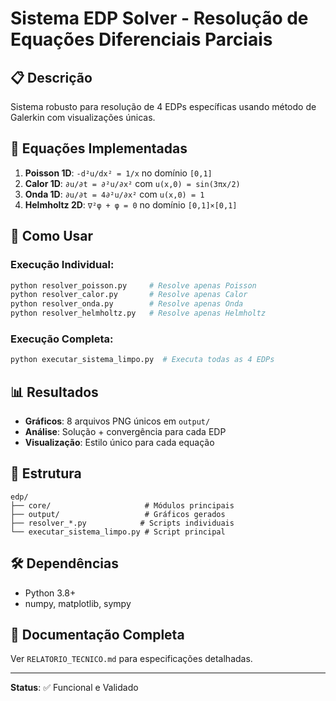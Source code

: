 # Sistema EDP Solver - Resolução de Equações Diferenciais Parciais

## 📋 Descrição

Sistema robusto para resolução de 4 EDPs específicas usando método de Galerkin com visualizações únicas.

## 🔧 Equações Implementadas

1. **Poisson 1D**: `-d²u/dx² = 1/x` no domínio `[0,1]`
2. **Calor 1D**: `∂u/∂t = ∂²u/∂x²` com `u(x,0) = sin(3πx/2)`
3. **Onda 1D**: `∂u/∂t = 4∂²u/∂x²` com `u(x,0) = 1`
4. **Helmholtz 2D**: `∇²φ + φ = 0` no domínio `[0,1]×[0,1]`

## 🚀 Como Usar

### Execução Individual:
```bash
python resolver_poisson.py     # Resolve apenas Poisson
python resolver_calor.py       # Resolve apenas Calor
python resolver_onda.py        # Resolve apenas Onda
python resolver_helmholtz.py   # Resolve apenas Helmholtz
```

### Execução Completa:
```bash
python executar_sistema_limpo.py  # Executa todas as 4 EDPs
```

## 📊 Resultados

- **Gráficos**: 8 arquivos PNG únicos em `output/`
- **Análise**: Solução + convergência para cada EDP
- **Visualização**: Estilo único para cada equação

## 📁 Estrutura

```
edp/
├── core/                     # Módulos principais
├── output/                   # Gráficos gerados
├── resolver_*.py            # Scripts individuais
└── executar_sistema_limpo.py # Script principal
```

## 🛠️ Dependências

- Python 3.8+
- numpy, matplotlib, sympy

## 📖 Documentação Completa

Ver `RELATORIO_TECNICO.md` para especificações detalhadas.

---
**Status**: ✅ Funcional e Validado
